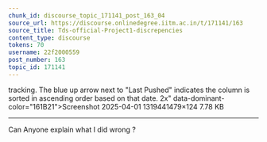 ```yaml
---
chunk_id: discourse_topic_171141_post_163_04
source_url: https://discourse.onlinedegree.iitm.ac.in/t/171141/163
source_title: Tds-official-Project1-discrepencies
content_type: discourse
tokens: 70
username: 22f2000559
post_number: 163
topic_id: 171141
---
```


 tracking. The blue up arrow next to "Last Pushed" indicates the column is sorted in ascending order based on that date. 2x" data-dominant-color="161B21">Screenshot 2025-04-01 1319441479×124 7.78 KB

---

Can Anyone explain what I did wrong ?
